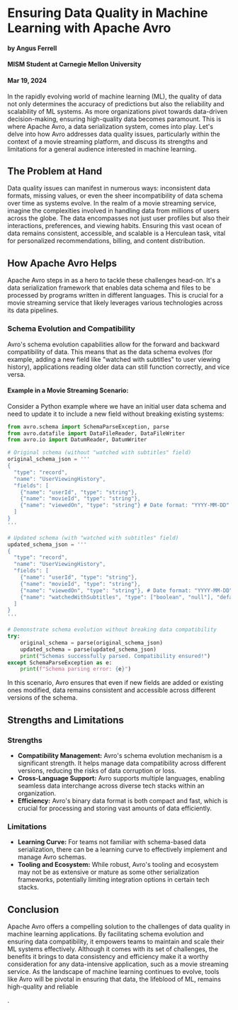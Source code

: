 # Ensuring Data Quality in Machine Learning with Apache Avro

#### by Angus Ferrell
#### MISM Student at Carnegie Mellon University
#### Mar 19, 2024

In the rapidly evolving world of machine learning (ML), the quality of data not only determines the accuracy of predictions but also the reliability and scalability of ML systems. As more organizations pivot towards data-driven decision-making, ensuring high-quality data becomes paramount. This is where Apache Avro, a data serialization system, comes into play. Let's delve into how Avro addresses data quality issues, particularly within the context of a movie streaming platform, and discuss its strengths and limitations for a general audience interested in machine learning.

## The Problem at Hand

Data quality issues can manifest in numerous ways: inconsistent data formats, missing values, or even the sheer incompatibility of data schema over time as systems evolve. In the realm of a movie streaming service, imagine the complexities involved in handling data from millions of users across the globe. The data encompasses not just user profiles but also their interactions, preferences, and viewing habits. Ensuring this vast ocean of data remains consistent, accessible, and scalable is a Herculean task, vital for personalized recommendations, billing, and content distribution.

## How Apache Avro Helps

Apache Avro steps in as a hero to tackle these challenges head-on. It's a data serialization framework that enables data schema and files to be processed by programs written in different languages. This is crucial for a movie streaming service that likely leverages various technologies across its data pipelines.

### Schema Evolution and Compatibility

Avro's schema evolution capabilities allow for the forward and backward compatibility of data. This means that as the data schema evolves (for example, adding a new field like "watched with subtitles" to user viewing history), applications reading older data can still function correctly, and vice versa.

#### Example in a Movie Streaming Scenario:

Consider a Python example where we have an initial user data schema and need to update it to include a new field without breaking existing systems:

```python
from avro.schema import SchemaParseException, parse
from avro.datafile import DataFileReader, DataFileWriter
from avro.io import DatumReader, DatumWriter

# Original schema (without "watched with subtitles" field)
original_schema_json = '''
{
  "type": "record",
  "name": "UserViewingHistory",
  "fields": [
    {"name": "userId", "type": "string"},
    {"name": "movieId", "type": "string"},
    {"name": "viewedOn", "type": "string"} # Date format: "YYYY-MM-DD"
  ]
}
'''

# Updated schema (with "watched with subtitles" field)
updated_schema_json = '''
{
  "type": "record",
  "name": "UserViewingHistory",
  "fields": [
    {"name": "userId", "type": "string"},
    {"name": "movieId", "type": "string"},
    {"name": "viewedOn", "type": "string"}, # Date format: "YYYY-MM-DD"
    {"name": "watchedWithSubtitles", "type": ["boolean", "null"], "default": null} # New field
  ]
}
'''

# Demonstrate schema evolution without breaking data compatibility
try:
    original_schema = parse(original_schema_json)
    updated_schema = parse(updated_schema_json)
    print("Schemas successfully parsed. Compatibility ensured!")
except SchemaParseException as e:
    print(f"Schema parsing error: {e}")
```

In this scenario, Avro ensures that even if new fields are added or existing ones modified, data remains consistent and accessible across different versions of the schema.

## Strengths and Limitations

### Strengths

- **Compatibility Management:** Avro's schema evolution mechanism is a significant strength. It helps manage data compatibility across different versions, reducing the risks of data corruption or loss.
- **Cross-Language Support:** Avro supports multiple languages, enabling seamless data interchange across diverse tech stacks within an organization.
- **Efficiency:** Avro's binary data format is both compact and fast, which is crucial for processing and storing vast amounts of data efficiently.

### Limitations

- **Learning Curve:** For teams not familiar with schema-based data serialization, there can be a learning curve to effectively implement and manage Avro schemas.
- **Tooling and Ecosystem:** While robust, Avro's tooling and ecosystem may not be as extensive or mature as some other serialization frameworks, potentially limiting integration options in certain tech stacks.

## Conclusion

Apache Avro offers a compelling solution to the challenges of data quality in machine learning applications. By facilitating schema evolution and ensuring data compatibility, it empowers teams to maintain and scale their ML systems effectively. Although it comes with its set of challenges, the benefits it brings to data consistency and efficiency make it a worthy consideration for any data-intensive application, such as a movie streaming service. As the landscape of machine learning continues to evolve, tools like Avro will be pivotal in ensuring that data, the lifeblood of ML, remains high-quality and reliable

.
